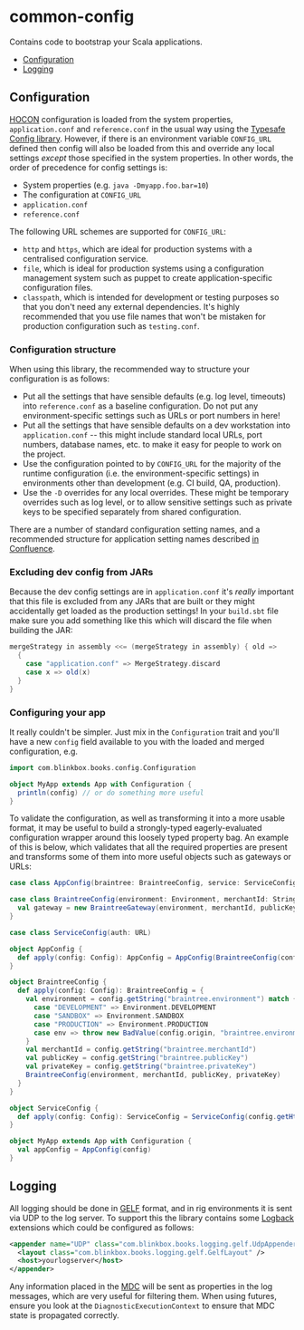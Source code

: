 # common-config

Contains code to bootstrap your Scala applications.

- [Configuration](#configuration)
- [Logging](#logging)
 
## Configuration

[HOCON](https://github.com/typesafehub/config/blob/master/HOCON.md) configuration is loaded from the system properties, `application.conf` and `reference.conf` in the usual way using the [Typesafe Config library](https://github.com/typesafehub/config). However, if there is an environment variable `CONFIG_URL` defined then config will also be loaded from this and override any local settings _except_ those specified in the system properties. In other words, the order of precedence for config settings is:

 - System properties (e.g. `java -Dmyapp.foo.bar=10`)
 - The configuration at `CONFIG_URL`
 - `application.conf`
 - `reference.conf`

The following URL schemes are supported for `CONFIG_URL`:

 - `http` and `https`, which are ideal for production systems with a centralised configuration service.
 - `file`, which is ideal for  production systems using a configuration management system such as puppet to create application-specific configuration files.
 - `classpath`, which is intended for development or testing purposes so that you don't need any external dependencies. It's highly recommended that you use file names that won't be mistaken for production configuration such as `testing.conf`.

### Configuration structure

When using this library, the recommended way to structure your configuration is as follows:

 - Put all the settings that have sensible defaults (e.g. log level, timeouts) into `reference.conf` as a baseline configuration. Do not put any environment-specific settings such as URLs or port numbers in here!
 - Put all the settings that have sensible defaults on a dev workstation into `application.conf` -- this might include standard local URLs, port numbers, database names, etc. to make it easy for people to work on the project.
 - Use the configuration pointed to by `CONFIG_URL` for the majority of the runtime configuration (i.e. the environment-specific settings) in environments other than development (e.g. CI build, QA, production).
 - Use the `-D` overrides for any local overrides. These might be temporary overrides such as log level, or to allow sensitive settings such as private keys to be specified separately from shared configuration.

There are a number of standard configuration setting names, and a recommended structure for application setting names described [in Confluence](http://jira.blinkbox.local/confluence/display/PT/Service+Configuration+Guidelines).

### Excluding dev config from JARs

Because the dev config settings are in `application.conf` it's _really_ important that this file is excluded from any JARs that are built or they might accidentally get loaded as the production settings! In your `build.sbt` file make sure you add something like this which will discard the file when building the JAR:

~~~scala
mergeStrategy in assembly <<= (mergeStrategy in assembly) { old =>
  {
    case "application.conf" => MergeStrategy.discard
    case x => old(x)
  }
}
~~~

### Configuring your app

It really couldn't be simpler. Just mix in the `Configuration` trait and you'll have a new `config` field available to you with the loaded and merged configuration, e.g.

~~~scala
import com.blinkbox.books.config.Configuration

object MyApp extends App with Configuration {
  println(config) // or do something more useful
}
~~~

To validate the configuration, as well as transforming it into a more usable format, it may be useful to build a strongly-typed eagerly-evaluated configuration wrapper around this loosely typed property bag. An example of this is below, which validates that all the required properties are present and transforms some of them into more useful objects such as gateways or URLs:

~~~scala
case class AppConfig(braintree: BraintreeConfig, service: ServiceConfig)

case class BraintreeConfig(environment: Environment, merchantId: String, publicKey: String, privateKey: String) {
  val gateway = new BraintreeGateway(environment, merchantId, publicKey, privateKey)
}

case class ServiceConfig(auth: URL)

object AppConfig {
  def apply(config: Config): AppConfig = AppConfig(BraintreeConfig(config), ServiceConfig(config))
}

object BraintreeConfig {
  def apply(config: Config): BraintreeConfig = {
    val environment = config.getString("braintree.environment") match {
      case "DEVELOPMENT" => Environment.DEVELOPMENT
      case "SANDBOX" => Environment.SANDBOX
      case "PRODUCTION" => Environment.PRODUCTION
      case env => throw new BadValue(config.origin, "braintree.environment", s"Unknown: '$env'.")
    }
    val merchantId = config.getString("braintree.merchantId")
    val publicKey = config.getString("braintree.publicKey")
    val privateKey = config.getString("braintree.privateKey")
    BraintreeConfig(environment, merchantId, publicKey, privateKey)
  }
}

object ServiceConfig {
  def apply(config: Config): ServiceConfig = ServiceConfig(config.getHttpUrl("service.auth.uri"))
}

object MyApp extends App with Configuration {
  val appConfig = AppConfig(config)
}
~~~

## Logging

All logging should be done in [GELF](http://graylog2.org/gelf) format, and in rig environments it is sent via UDP to the log server. To support this the library contains some [Logback](http://logback.qos.ch/) extensions which could be configured as follows:

~~~xml
<appender name="UDP" class="com.blinkbox.books.logging.gelf.UdpAppender">
  <layout class="com.blinkbox.books.logging.gelf.GelfLayout" />
  <host>yourlogserver</host>
</appender>
~~~

Any information placed in the [MDC](http://logback.qos.ch/manual/mdc.html) will be sent as properties in the log messages, which are very useful for filtering them. When using futures, ensure you look at the `DiagnosticExecutionContext` to ensure that MDC state is propagated correctly.
